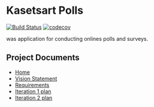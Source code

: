# Kasetsart Polls
[![Build Status](https://travis-ci.com/kinkinkinxd/ku-polls.svg?branch=master)](https://travis-ci.com/kinkinkinxd/ku-polls)
[![codecov](https://codecov.io/gh/kinkinkinxd/ku-polls/branch/master/graph/badge.svg)](https://codecov.io/gh/kinkinkinxd/ku-polls)

was application for conducting onlines polls and surveys.

## Project Documents
* [Home](https://github.com/kinkinkinxd/ku-polls/wiki/Home)
* [Vision Statement](https://github.com/kinkinkinxd/ku-polls/wiki/Vision%20Statement)
* [Requirements](https://github.com/kinkinkinxd/ku-polls/wiki/Requirements)
* [Iteration 1 plan](https://github.com/kinkinkinxd/ku-polls/wiki/Iteration-1-Plan)
* [Iteration 2 plan](https://github.com/kinkinkinxd/ku-polls/wiki/Iteration-2-plan)
